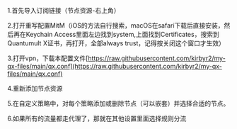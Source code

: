 1.首先导入订阅链接（节点资源-右上角）

2.打开重写配置MitM（iOS的方法自行搜索，macOS在safari下载后直接安装，然后再在Keychain Access里面左边找到system,上面找到Certificates，搜索到Quantumult X证书，再打开，全部always trust，记得按关闭这个窗口才生效）

3.打开vpn，下载本配置文件[https://raw.githubusercontent.com/kirbyr2/my-qx-files/main/qx.conf](https://raw.githubusercontent.com/kirbyr2/my-qx-files/main/qx.conf)

4.重新添加节点资源

5.在自定义策略中，对每个策略添加或删除节点（可以嵌套）并选择合适的节点。

6.如果所有的流量都走代理了，那就在其他设置里面选择规则分流
